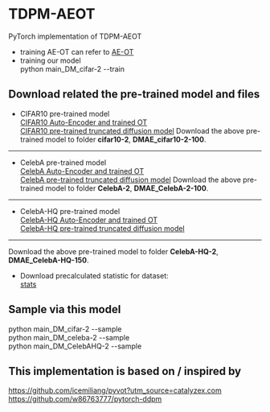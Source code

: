 # TDPM-AEOT
PyTorch implementation of TDPM-AEOT   
* training AE-OT can refer to [AE-OT](https://github.com/icemiliang/pyvot?utm_source=catalyzex.com  )  
* training our model   
python main_DM_cifar-2    --train

## Download related the pre-trained model and files
* CIFAR10 pre-trained model  
[CIFAR10 Auto-Encoder and trained OT](https://drive.google.com/drive/folders/16d5L4ZWeDOZ49OMGFPnivnHsl26HjmlR)  
[CIFAR10 pre-trained truncated diffusion model](https://drive.google.com/drive/folders/1wmsSvvo_zl1AWCNa2WcHNRN9yOI0N8SC)
Download the above pre-trained model to folder **cifar10-2**, **DMAE_cifar10-2-100**.
****    
* CelebA pre-trained model  
[CelebA Auto-Encoder and trained OT](https://drive.google.com/drive/folders/1gqoRFw6xBwMPBwbhim0wB4M9Skc1UJMg)  
[CelebA pre-trained truncated diffusion model](https://drive.google.com/drive/folders/1dSU-StVGXY0NUWTlvCqi6-k1f1yw3ImM)
Download the above pre-trained model to folder **CelebA-2**, **DMAE_CelebA-2-100**.
****    
* CelebA-HQ pre-trained model  
[CelebA-HQ Auto-Encoder and trained OT](https://drive.google.com/drive/folders/1hwB5obWjquFOgw-YRDOMpxBxYC3GkomF)  
[CelebA-HQ pre-trained truncated diffusion model](https://drive.google.com/drive/folders/10ljbVmvXb_h3MOEPyaOrdQFP39VZdkXl)
****    
Download the above pre-trained model to folder **CelebA-HQ-2**, **DMAE_CelebA-HQ-150**.
* Download precalculated statistic for dataset:  
[stats](https://drive.google.com/drive/folders/1_6dj0O20vXyW4rAAL97D-41rbfMy_BDd)

## Sample via this model
python main_DM_cifar-2    --sample  
python main_DM_celeba-2    --sample  
python main_DM_CelebAHQ-2    --sample

## This implementation is based on / inspired by
https://github.com/icemiliang/pyvot?utm_source=catalyzex.com  
https://github.com/w86763777/pytorch-ddpm
